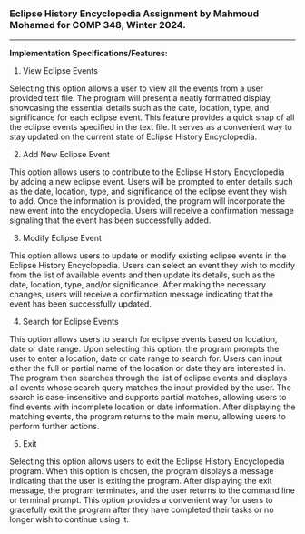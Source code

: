 ### Eclipse History Encyclopedia Assignment by Mahmoud Mohamed for COMP 348, Winter 2024.
--------------------------------------------------

**Implementation Specifications/Features:**
1. View Eclipse Events

Selecting this option allows a user to view all the events from a user provided text file. The program will present a neatly formatted display, showcasing the essential details such as the date, location, type, and significance for each eclipse event. This feature provides a quick snap of all the eclipse          events specified in the text file. It serves as a convenient way to stay updated on the current state of Eclipse History Encyclopedia.

2. Add New Eclipse Event

This option allows users to contribute to the Eclipse History Encyclopedia by adding a new eclipse event. Users will be prompted to enter details such as the date, location, type, and significance of the eclipse event they wish to add. Once the information is provided, the program will incorporate the new event into the encyclopedia. Users will receive a confirmation message signaling that the event has been successfully added.
   
3. Modify Eclipse Event

This option allows users to update or modify existing eclipse events in the Eclipse History Encyclopedia. Users can select an event they wish to modify from the list of available events and then update its details, such as the date, location, type, and/or significance. After making the necessary changes, users will receive a confirmation message indicating that the event has been successfully updated.
   
4. Search for Eclipse Events

This option allows users to search for eclipse events based on location, date or date range. Upon selecting this option, the program prompts the user to enter a location, date or date range to search for. Users can input either the full or partial name of the location or date they are interested in. The program then searches through the list of eclipse events and displays all events whose search query matches the input provided by the user. The search is case-insensitive and supports partial matches, allowing users to find events with incomplete location or date information. After displaying the matching events, the program returns to the main menu, allowing users to perform further actions.
   
5. Exit

Selecting this option allows users to exit the Eclipse History Encyclopedia program. When this option is chosen, the program displays a message indicating that the user is exiting the program. After displaying the exit message, the program terminates, and the user returns to the command line or terminal prompt. This option provides a convenient way for users to gracefully exit the program after they have completed their tasks or no longer wish to continue using it.
